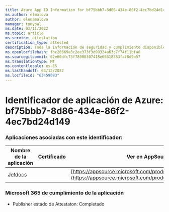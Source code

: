 ```yaml
---
title: Azure App ID Information for bf75bbb7-8d86-434e-86f2-4ec7bd24d149
ms.author: elmalova
author: elenamalova
manager: tonybal
ms.date: 03/11/2022
ms.topic: article
ms.service: attestation
certification_type: attested
description: Toda la información de seguridad y cumplimiento disponible para bf75bbb7-8d86-434e-86f2-4ec7bd24d149.
ms.openlocfilehash: fbc28669a3c2ee373f3d99324a63c7f74f11bfa8
ms.sourcegitcommit: 62e60dfc73f78900307418e60318353faf8d9a57
ms.translationtype: MT
ms.contentlocale: es-ES
ms.lasthandoff: 03/12/2022
ms.locfileid: "63459083"
---
```

# <a name="azure-app-id-bf75bbb7-8d86-434e-86f2-4ec7bd24d149"></a>Identificador de aplicación de Azure: bf75bbb7-8d86-434e-86f2-4ec7bd24d149


### <a name="apps-associated-with-this-id"></a>Aplicaciones asociadas con este identificador:
| **Nombre de la aplicación** | **Certificado** | **Ver en AppSource** |
|--------------|---------------|-----------------------|
| [Jetdocs](../forward/WA200002236) |  | [https://appsource.microsoft.com/product/office/WA200002236](https://appsource.microsoft.com/product/office/WA200002236) |

### <a name="microsoft-365-app-compliance-status"></a>Microsoft 365 de cumplimiento de la aplicación
- Publisher estado de Attestaton: Completado
